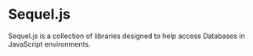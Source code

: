 # Sequel.js

Sequel.js is a collection of libraries designed to help access Databases in
JavaScript environments.
